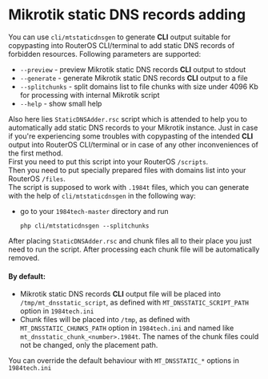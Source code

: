 # Mikrotik static DNS records adding
You can use `cli/mtstaticdnsgen` to generate **CLI** output suitable for copypasting into RouterOS CLI/terminal to add static DNS records of forbidden resources.
Following parameters are supported:
- `--preview` - preview Mikrotik static DNS records **CLI** output to stdout
- `--generate` - generate Mikrotik static DNS records **CLI** output to a file
- `--splitchunks` - split domains list to file chunks with size under 4096 Kb for processing with internal Mikrotik script
- `--help` - show small help

Also here lies `StaticDNSAdder.rsc` script which is attended to help you to automatically add static DNS records to your Mikrotik instance. 
Just in case if you're experiencing some troubles with copypasting of the intended **CLI** output into RouterOS CLI/terminal or in case of any other inconveniences of the first method. \
First you need to put this script into your RouterOS `/scripts`. \
Then you need to put specially prepared files with domains list into your RouterOS `/files`.  
The script is supposed to work with `.1984t` files, which you can generate with the help of `cli/mtstaticdnsgen` in the following way:
- go to your `1984tech-master` directory and run   
         
      php cli/mtstaticdnsgen --splitchunks

After placing `StaticDNSAdder.rsc` and chunk files all to their place you just need to run the script. After processing each chunk file will be automatically removed.
      
#### By default:
- Mikrotik static DNS records **CLI** output file will be placed into `/tmp/mt_dnsstatic_script`, as defined with `MT_DNSSTATIC_SCRIPT_PATH` option in `1984tech.ini` 
- Chunk files will be placed into `/tmp`, as defined with `MT_DNSSTATIC_CHUNKS_PATH` option in `1984tech.ini` and named like `mt_dnsstatic_chunk_<number>.1984t`. 
  The names of the chunk files could not be changed, only the placement path.

You can override the default behaviour with `MT_DNSSTATIC_*` options in `1984tech.ini`